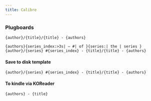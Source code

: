 ```yaml
---
title: Calibre
---
```


### Plugboards

```t title="default"
{author}/{title}/{title} - {authors}
```

```
{authors}{series_index:>3s| — #| of }{series:| the | series }
{author}/{series} #{series_index} - {title}/{title} - {authors}
```

#### Save to disk template

```
{author}/{series} #{series_index} - {title}/{title} - {authors}
```

#### To kindle via KOReader

```
{authors} - {title}
```
